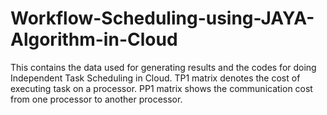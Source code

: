 # Workflow-Scheduling-using-JAYA-Algorithm-in-Cloud

This contains the data used for generating results and the codes for doing Independent Task Scheduling in Cloud. 
TP1 matrix denotes the cost of executing task on a processor.
PP1 matrix shows the communication cost from one processor to another processor.
